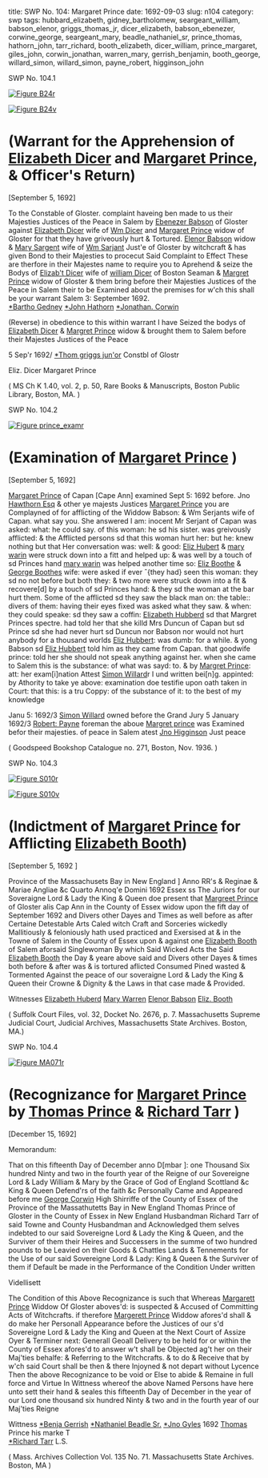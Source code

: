 title: SWP No. 104: Margaret Prince
date: 1692-09-03
slug: n104
category: swp
tags: hubbard_elizabeth, gidney_bartholomew, seargeant_william, babson_elenor, griggs_thomas_jr, dicer_elizabeth, babson_ebenezer, corwine_george, seargeant_mary, beadle_nathaniel_sr, prince_thomas, hathorn_john, tarr_richard, booth_elizabeth, dicer_william, prince_margaret, giles_john, corwin_jonathan, warren_mary, gerrish_benjamin, booth_george, willard_simon, willard_simon, payne_robert, higginson_john




<div markdown class="doc" id="n104.1">

<div class="doc_id">SWP No. 104.1</div>


<span markdown class="figure">[![Figure B24r](archives/BPL/gifs/B24A.gif)](archives/BPL/LARGE/B24A.jpg)</span>

<span markdown class="figure">[![Figure B24v](archives/BPL/gifs/B24B.gif)](archives/BPL/LARGE/B24B.jpg)</span>

# (Warrant for the Apprehension of [Elizabeth Dicer](/tag/dicer_elizabeth.html) and [Margaret Prince](/tag/prince_margaret.html), & Officer's Return)

[September 5, 1692] 

To the Constable  of Gloster. 
complaint haveing ben made to us their Majesties Justices of the Peace in Salem by [Ebenezer Babson](/tag/babson_ebenezer.html) of Gloster against [Elizabeth Dicer](/tag/dicer_elizabeth.html) wife of [Wm Dicer](/tag/dicer_william.html) and [Margaret Prince](/tag/prince_margaret.html) widow of Gloster for that they have griveously hurt & Tortured. [Elenor Babson](/tag/babson_elenor.html) widow & [Mary Sargent](/tag/seargeant_mary.html) wife of [Wm Sarjant](/tag/seargeant_william.html) Just'e of Gloster by witchcraft & has given Bond to their Majesties to procecut Said Complaint to Effect These are therfore in their Majestes name to require you to Aprehend & seize the Bodys of [Elizab't Dicer](/tag/dicer_elizabeth.html) wife of [william Dicer](/tag/dicer_william.html) of Boston Seaman & [Margret Prince](/tag/prince_margaret.html) widow of Gloster & them bring before their Majesties Justices of the Peace in Salem their to be Examined about the premises for w'ch this shall be your warrant
Salem  3: September 1692.   
                                                [*Bartho Gedney](/tag/gidney_bartholomew.html) 
                                                [*John Hathorn](/tag/hathorn_john.html) 
                                                [*Jonathan. Corwin](/tag/corwin_jonathan.html) 

(Reverse) in obedience to this within warrant I have Seized the 
bodys of [Elizabeth Dicer](/tag/dicer_elizabeth.html) & [Margret Prince](/tag/prince_margaret.html) widow & brought 
them to Salem before their Majestes Justices of the Peace 

5 Sep'r 1692/ [*Thom griggs jun'or](/tag/griggs_thomas_jr.html) 
Constbl of Glostr 

Eliz. Dicer 
Margaret Prince 

( MS Ch K 1.40, vol. 2, p. 50, Rare Books & Manuscripts, Boston Public Library, Boston, MA. )

</div>


<div markdown class="doc" id="n104.2">

<div class="doc_id">SWP No. 104.2</div>


<span markdown class="figure">[![Figure prince_examr](archives/MISC/gifs/prince_examr.gif)](archives/MISC/LARGE/prince_examr.jpg)</span>

# (Examination of [Margaret Prince](/tag/prince_margaret.html) )

[September 5, 1692]

[Margaret Prince](/tag/prince_margaret.html) of Capan [Cape Ann] examined Sept 5: 1692 before. Jno
[Hawthorn Esq](/tag/hathorn_john.html) & other ye majests Justices
[Margaret Prince](/tag/prince_margaret.html) you are Complayned of for afflicting of the Widdow Babson: & Wm Serjants
wife of Capan. what say you.
She answered I am: inocent
Mr Serjant of Capan was asked: what: he could say. of this woman: he sd his sister. was
greivously afflicted: & the Afflicted persons sd that this woman hurt her: but he: knew
nothing but that Her conversation was: well: & good:
[Eliz Hubert](/tag/hubbard_elizabeth.html) & [mary warin](/tag/warren_mary.html) were struck down into a fitt and helped up: & was well by a touch
of sd Princes hand [mary warin](/tag/warren_mary.html) was helped another time so: [Eliz Boothe](/tag/booth_elizabeth.html) & [George Boothes](/tag/booth_george.html)
wife: were asked if ever ˆ{they had} seen this woman: they sd no not before but both they: &
two more were struck down into a fit & recovere[d] by a touch of sd Princes hand: & they sd
the woman at the bar hurt them. Some of the afflicted sd they saw the black man on: the table::
divers of them: having their eyes fixed was asked what they saw. & when: they could speake:
sd they saw a coffin: [Elizabeth Hubberd](/tag/hubbard_elizabeth.html) sd that Margret Princes spectre. had told her that
she killd Mrs Duncun of Capan but sd Prince sd she had never hurt sd Duncun nor Babson
nor would not hurt anybody for a thousand worlds
[Eliz Hubbert](/tag/hubbard_elizabeth.html): was dumb: for a while. & yong Babson sd [Eliz Hubbert](/tag/hubbard_elizabeth.html) told him as they came
from Capan. that goodwife prince: told her she should not speak anything against her. when
she came to Salem
this is the substance: of what was sayd: to. & by [Margret Prince](/tag/prince_margaret.html): att: her exam[i]nation
Attest [Simon Willard](/tag/willard_simon.html)r
I und written bei[n]g. appinted: by Athority to take ye above: examination doe testifie upon
oath taken in Court: that this: is a tru Coppy: of the substance of it: to the best of my
knowledge

Janu 5: 1692/3 [Simon Willard](/tag/willard_simon.html)
owned before the Grand Jury
5 January 1692/3 [Robert: Payne](/tag/payne_robert.html)
foreman
the aboue [Margret prince](/tag/prince_margaret.html) was Examined befor their majesties. of peace in Salem
atest [Jno Higginson](/tag/higginson_john.html) Just peace


( Goodspeed Bookshop Catalogue no. 271, Boston, Nov. 1936. )

</div>

<div markdown class="doc" id="n104.3">

<div class="doc_id">SWP No. 104.3</div>


<span markdown class="figure">[![Figure S010r](archives/Suffolk/small/S010A.jpg)](archives/Suffolk/large/S010A.jpg)</span>

<span markdown class="figure">[![Figure S010v](archives/Suffolk/small/S010B.jpg)](archives/Suffolk/large/S010B.jpg)</span>

# (Indictment of [Margaret Prince](/tag/prince_margaret.html) for Afflicting [Elizabeth Booth](/tag/booth_elizabeth.html))
[September 5, 1692 ]

Province of the Massachusets Bay in New England ] Anno RR's & Reginae & Mariae Angliae &c Quarto Annoq'e Domini 1692
Essex ss The Juriors for our Soveraigne Lord & Lady the King & Queen doe present that [Margreet Prince](/tag/prince_margaret.html) of Gloster alis Cap Ann in the County of Essex widow upon the fift day of September 1692 and Divers other Dayes and Times as well before as after Certaine Detestable Arts Caled witch Craft and Sorceries wickedly Mallitiously & feloniously hath used practiced and Exersised at & in the Towne of Salem in the County of Essex upon & against one [Elizabeth Booth](/tag/booth_elizabeth.html) of Salem aforsaid Singlewoman By which Said Wicked Acts the Said [Elizabeth Booth](/tag/booth_elizabeth.html) the Day & yeare above said and Divers other Dayes & times both before & after was & is tortured aflicted Consumed Pined wasted & Tormented Against the peace of our soveraigne Lord & Lady the King & Queen their Crowne & Dignity & the Laws in that case made & Provided.

Witnesses [Elizabeth Huberd](/tag/hubbard_elizabeth.html)
[Mary Warren](/tag/warren_mary.html)
[Elenor Babson](/tag/babson_elenor.html)
[Eliz. Booth](/tag/booth_elizabeth.html)

( Suffolk Court Files, vol. 32, Docket No. 2676, p. 7. Massachusetts Supreme Judicial Court, Judicial Archives, Massachusetts State Archives. Boston, MA.)


</div>



<div markdown class="doc" id="n104.4">

<div class="doc_id">SWP No. 104.4</div>


<span markdown class="figure">[![Figure MA071r](archives/MA135/small/MA071r.jpg)](archives/MA135/large/MA071r.jpg)</span>

# (Recognizance for [Margaret Prince](/tag/prince_margaret.html) by [Thomas Prince](/tag/prince_thomas.html) & [Richard Tarr](/tag/tarr_richard.html) )

[December 15, 1692]

Memorandum: 

That on this fifteenth Day of December anno D[mbar ]: one Thousand Six hundred Ninty and two in the fourth year of the Reigne of our Sovereigne Lord & Lady William & Mary by the Grace of God of England Scottland &c King & Queen Defend'rs of the faith &c Personally Came and Appeared before me [George Corwin](/tag/corwine_george.html) High Shirriffe of the County of Essex of the Province of the Massathutetts Bay in New England Thomas Prince of Gloster in the County of Essex in New England Husbandman Richard Tarr of said Towne and County Husbandman  and Acknowledged them selves indebted to our said Sovereigne Lord & Lady the King & Queen, and the Surviver of them their Heires and Successers in the summe of two hundred pounds to be Leavied on their Goods & Chattles Lands & Tennements for the Use of our said Sovereigne Lord & Lady: King & Queen & the Surviver of them if Default be made in the Performance of the Condition Under written

Videllisett 

The Condition of this Above Recognizance is such that Whereas [Margarett Prince](/tag/prince_margaret.html) Widdow Of Gloster aboves'd: is suspected & Accused of Committing Acts of Witchcrafts. if therefore [Margerett Prince](/tag/prince_margaret.html) Widdow afores'd shall & do make her Personall Appearance before the Justices of our s'd Sovereigne Lord & Lady the King and Queen at the Next Court of Assize Oyer & Terminer next: Generall Geoall Delivery to be held for or within the County of Essex afores'd to answer w't shall be Objected ag't her on their Maj'ties behalfe: & Referring to the Witchcrafts. & to do & Receive that by w'ch said Court shall be then & there Injoyned & not depart without Lycence Then the above Recognizance to be void or Else to abide & Remaine in full force and Virtue In Wittness whereof the above Named Persons have here unto sett their hand & seales this fifteenth Day of December in the year of our Lord one thousand six hundred Ninty & two and in the fourth year of our Maj'ties Reigne

Wittness 
[*Benja Gerrish](/tag/gerrish_benjamin.html)
[*Nathaniel Beadle Sr.](/tag/beadle_nathaniel_sr.html)
[*Jno Gyles](/tag/giles_john.html)
1692                                                                [Thomas](/tag/prince_thomas.html) Prince 
                                                                                his marke T  
                                                                [*Richard Tarr](/tag/tarr_richard.html) L.S.  

( Mass. Archives Collection Vol. 135 No. 71. Massachusetts State Archives. Boston, MA )

</div>
